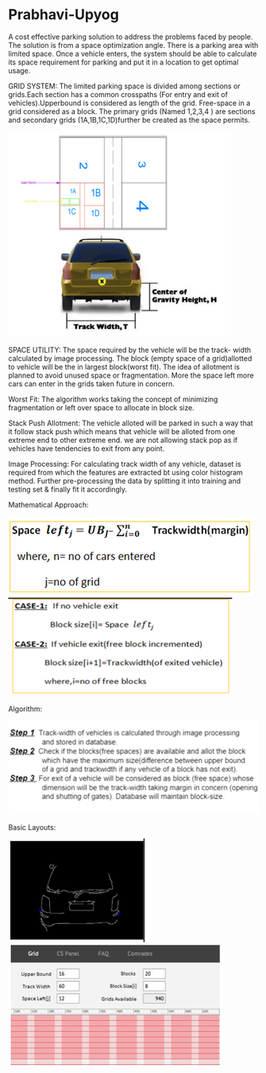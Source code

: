 # Prabhavi-Upyog

A cost effective parking solution to address the problems faced by people. The solution is from a space optimization angle. There is a parking area with limited space. Once a vehicle enters, the system should be able to calculate its space requirement for parking and put it in a location to get optimal usage.

GRID SYSTEM: The limited parking space is divided among sections or grids.Each section has a common crosspaths (For entry and exit of vehicles).Upperbound is considered as length of the grid. Free-space in a grid considered as a block. The primary grids (Named 1,2,3,4 ) are sections and secondary grids (1A,1B,1C,1D)further be created as the space permits.

![](images/grid.png)

SPACE UTILITY: The space required by the vehicle will be the track- width calculated by image processing. The block (empty space of a grid)allotted to vehicle will be the in largest block(worst fit). The idea of allotment is planned to avoid unused space or fragmentation. More the space left more cars can enter in the grids taken future in concern.

Worst Fit: The algorithm works taking the concept of minimizing fragmentation or left over space to allocate in block size.

Stack Push Allotment: The vehicle alloted will be parked in such a way that it follow stack push which means that vehicle will be alloted from one extreme end to other extreme end. we are not allowing stack pop as if vehicles have tendencies to exit from any point.

Image Processing: For calculating track width of any vehicle, dataset is required from which the features are extracted bt using color histogram method. Further pre-processing the data by splitting it into training and testing set & finally fit it accordingly.

Mathematical Approach:

![](images/math1.png)                    
![](images/math2.png)

Algorithm:

![](images/algo.png)

Basic Layouts:

![](images/image.png)						
![](images/layout.png)

